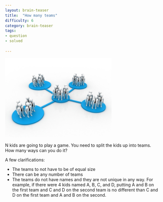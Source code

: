 ```yaml
---
layout: brain-teaser
title:  "How many teams"
difficulty: 6
category: brain-teaser
tags:
- question
- solved

---
```


<img src="teams.jpg" alt="Teams" style="width:350px;"/>

N kids are going to play a game.  You need to split the kids up into teams.  How many ways can you do it?

A few clarifications:

- The teams to not have to be of equal size
- There can be any number of teams
- The teams do not have names and they are not unique in any way.  For
  example, if there were 4 kids named A, B, C, and D, putting A and B
  on the first team and C and D on the second team is no different
  than C and D on the first team and A and B on the second.





